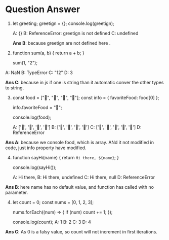 # Question Answer

1. let greeting;
   greetign = {};
   console.log(greetign);

   A: {}
   B: ReferenceError: greetign is not defined
   C: undefined

   **Ans B**: because greetign are not defined here .

2. function sum(a, b) {
   return a + b;
   }

   sum(1, "2");

A: NaN
B: TypeError
C: "12"
D: 3

**Ans C**: because in js if one is string than it automatic conver the other types to string.

3. const food = ["🍕", "🍫", "🥑", "🍔"];
   const info = { favoriteFood: food[0] };

   info.favoriteFood = "🍝";

   console.log(food);

   A: ['🍕', '🍫', '🥑', '🍔']
   B: ['🍝', '🍫', '🥑', '🍔']
   C: ['🍝', '🍕', '🍫', '🥑', '🍔']
   D: ReferenceError

**Ans A**: because we console food, which is array. ANd it not modified in code, just info property have modified.

4. function sayHi(name) {
   return `Hi there, ${name}`;
   }

   console.log(sayHi());

   A: Hi there,
   B: Hi there, undefined
   C: Hi there, null
   D: ReferenceError

**Ans B**: here name has no default value, and function has called with no parameter.

4. let count = 0;
   const nums = [0, 1, 2, 3];

   nums.forEach((num) => {
   if (num) count += 1;
   });

   console.log(count);
   A: 1
   B: 2
   C: 3
   D: 4

**Ans C**: As 0 is a falsy value, so count will not increment in first iterations.
